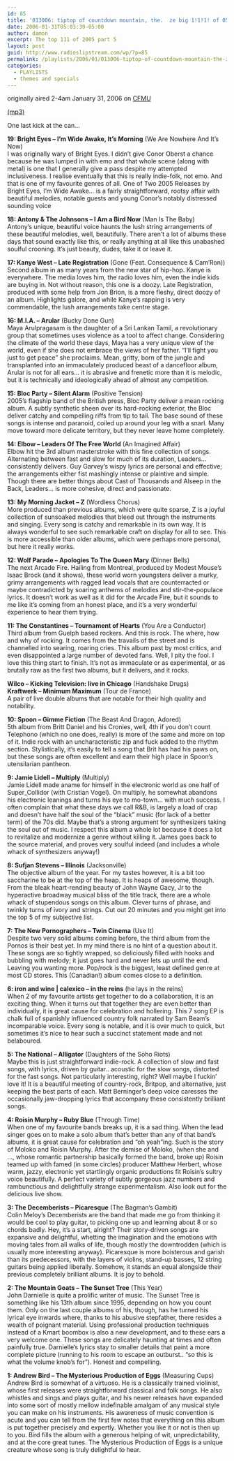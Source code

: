```yaml
---
id: 85
title: '013006: tiptop of countdown mountain, the.  ze big 1!1!1! of 05 part 5.'
date: 2006-01-31T05:03:39-05:00
author: damon
excerpt: The top 111 of 2005 part 5
layout: post
guid: http://www.radioslipstream.com/wp/?p=85
permalink: /playlists/2006/01/013006-tiptop-of-countdown-mountain-the-ze-big-111-of-05-part-5/
categories:
  - PLAYLISTS
  - themes and specials
---
```

originally aired 2-4am January 31, 2006 on [CFMU](http://cfmu.mcmaster.ca)

[(mp3)](/radio/slipstream012306.mp3)

One last kick at the can…

**19: Bright Eyes – I’m Wide Awake, It’s Morning** (We Are Nowhere And It’s Now)  
I was originally wary of Bright Eyes. I didn’t give Conor Oberst a chance because he was lumped in with emo and that whole scene (along with metal) is one that I generally give a pass despite my attempted inclusiveness. I realise eventually that this is really indie-folk, not emo. And that is one of my favourite genres of all. One of Two 2005 Releases by Bright Eyes, I’m Wide Awake… is a fairly straightforward, rootsy affair with beautiful melodies, notable guests and young Conor’s notably distressed sounding voice

**18: Antony & The Johnsons – I Am a Bird Now** (Man Is The Baby)  
Antony’s unique, beautiful voice haunts the lush string arrangements of these beautiful melodies, well, beautifully. There aren’t a lot of albums these days that sound exactly like this, or really anything at all like this unabashed soulful crooning. It’s just beauty, dudes, take it or leave it.

**17: Kanye West – Late Registration** (Gone (Feat. Consequence & Cam’Ron))  
Second album in as many years from the new star of hip-hop. Kanye is everywhere. The media loves him, the radio loves him, even the indie kids are buying in. Not without reason, this one is a doozy. Late Registration, produced with some help from Jon Brion, is a more fleshy, direct doozy of an album. Highlights galore, and while Kanye’s rapping is very commendable, the lush arrangements take centre stage.

**16: M.I.A. – Arular** (Bucky Done Gun)  
Maya Arulpragasam is the daughter of a Sri Lankan Tamil, a revolutionary group that sometimes uses violence as a tool to affect change. Considering the climate of the world these days, Maya has a very unique view of the world, even if she does not embrace the views of her father. “I’ll fight you just to get peace” she proclaims. Mean, gritty, born of the jungle and transplanted into an immaculately produced beast of a dancefloor album, Arular is not for all ears… it is abrasive and frenetic more than it is melodic, but it is technically and ideologically ahead of almost any competition.

**15: Bloc Party – Silent Alarm** (Positive Tension)  
2005’s flagship band of the British press, Bloc Party deliver a mean rocking album. A subtly synthetic sheen over its hard-rocking exterior, the Bloc deliver catchy and compelling riffs from tip to tail. The base sound of these songs is intense and paranoid, coiled up around your leg with a snarl. Many move toward more delicate territory, but they never leave home completely.

**14: Elbow – Leaders Of The Free World** (An Imagined Affair)  
Elbow hit the 3rd album masterstroke with this fine collection of songs. Alternating between fast and slow for much of its duration, Leaders… consistently delivers. Guy Garvey’s wispy lyrics are personal and effective; the arrangements either fist mashingly intense or plaintive and simple. Though there are better things about Cast of Thousands and Alseep in the Back, Leaders… is more cohesive, direct and passionate.

**13: My Morning Jacket – Z** (Wordless Chorus)  
More produced than previous albums, which were quite sparse, Z is a joyful collection of sunsoaked melodies that bleed out through the instruments and singing. Every song is catchy and remarkable in its own way. It is always wonderful to see such remarkable craft on display for all to see. This is more accessible than older albums, which were perhaps more personal, but here it really works.

**12: Wolf Parade – Apologies To The Queen Mary** (Dinner Bells)  
The next Arcade Fire. Hailing from Montreal, produced by Modest Mouse’s Isaac Brock (and it shows), these world worn youngsters deliver a murky, grimy arrangements with ragged lead vocals that are counterracted or maybe contradicted by soaring anthems of melodies and stir-the-populace lyrics. It doesn’t work as well as it did for the Arcade Fire, but it sounds to me like it’s coming from an honest place, and it’s a very wonderful experience to hear them trying.

**11: The Constantines – Tournament of Hearts** (You Are a Conductor)  
Third album from Guelph based rockers. And this is rock. The where, how and why of rocking. It comes from the travails of the street and is channelled into searing, roaring cries. This album past by most critics, and even disappointed a large number of devoted fans. Well, I pity the fool. I love this thing start to finish. It’s not as immaculate or as experimental, or as brutally raw as the first two albums, but it delivers, and it rocks.

**Wilco – Kicking Television: live in Chicago** (Handshake Drugs)  
**Kraftwerk – Minimum Maximum** (Tour de France)  
A pair of live double albums that are notable for their high quality and notability.

**10: Spoon – Gimme Fiction** (The Beast And Dragon, Adored)  
5th album from Britt Daniel and his Cronies, well, 4th if you don’t count Telephono (which no one does, really) is more of the same and more on top of it. Indie rock with an uncharacteristic zip and fuck added to the rhythm section. Stylistically, it’s easily to tell a song that Brit has had his paws on, but these songs are often excellent and earn their high place in Spoon’s utensilarian pantheon.

**9: Jamie Lidell – Multiply** (Multiply)  
Jamie Lidell made aname for himself in the electronic world as one half of Super_Collidor (with Cristian Vogel). On multiply, he somewhat abandons his electronic leanings and turns his eye to mo-town… with much success. I often complain that what these days we call R&B, is largely a load of crap and doesn’t have half the soul of the “black” music (for lack of a better term) of the 70s did. Maybe that’s a strong argument for synthesizers taking the soul out of music. I respect this album a whole lot because it does a lot to revitalize and modernize a genre without killing it. James goes back to the source material, and proves very soulful indeed (and includes a whole whack of synthesizers anyway!)

**8: Sufjan Stevens – Illinois** (Jacksonville)  
The objective album of the year. For my tastes however, it is a bit too saccharine to be at the top of the heap. It is heaps of awesome, though. From the bleak heart-rending beauty of John Wayne Gacy, Jr to the hyperactive broadway musical bliss of the title track, there are a whole whack of stupendous songs on this album. Clever turns of phrase, and twinkly turns of ivory and strings. Cut out 20 minutes and you might get into the top 5 of my subjective list.

**7: The New Pornographers – Twin Cinema** (Use It)  
Despite two very solid albums coming before, the third album from the Pornos is their best yet. In my mind there is no hint of a question about it. These songs are so tightly wrapped, so deliciously filled with hooks and bubbling with melody; it just goes hard and never lets up until the end. Leaving you wanting more. Pop/rock is the biggest, least defined genre at most CD stores. This (Canadian!) album comes close to a definition.

**6: iron and wine | calexico – in the reins** (he lays in the reins)  
When 2 of my favourite artists get together to do a collaboration, it is an exciting thing. When it turns out that together they are even better than individually, it is great cause for celebration and hollering. This 7 song EP is chalk full of spanishly influenced country folk narrated by Sam Beam’s incomparable voice. Every song is notable, and it is over much to quick, but sometimes it’s nice to hear such a succinct statement made and not belaboured.

**5: The National – Alligator** (Daughters of the Soho Riots)  
Maybe this is just straightforward indie-rock. A collection of slow and fast songs, with lyrics, driven by guitar.. acoustic for the slow songs, distorted for the fast songs. Not particularly interesting, right? Well maybe I fuckin’ love it! It is a beautiful meeting of country-rock, Britpop, and alternative, just keeping the best parts of each. Matt Berninger’s deep voice caresses the occasionally jaw-dropping lyrics that accompany these consistently brilliant songs.

**4: Roisin Murphy – Ruby Blue** (Through Time)  
When one of my favourite bands breaks up, it is a sad thing. When the lead singer goes on to make a solo album that’s better than any of that band’s albums, it is great cause for celebration and “oh yeah”ing. Such is the story of Moloko and Roisin Murphy. After the demise of Moloko, (when she and …, whose romantic partnership basically formed the band, broke up) Roisin teamed up with famed (in some circles) producer Matthew Herbert, whose warm, jazzy, electronic yet startlingly organic productions fit Roisin’s sultry voice beautifully. A perfect variety of subtly gorgeous jazz numbers and rambunctious and delightfully strange experimentalism. Also look out for the delicious live show.

**3: The Decemberists – Picaresque** (The Bagman’s Gambit)  
Colin Meloy’s Decemberists are the band that made me go from thinking it would be cool to play guitar, to picking one up and learning about 8 or so chords badly. Hey, it’s a start, alright? Their story-driven songs are expansive and delightful, whetting the imagination and the emotions with moving tales from all walks of life, though mostly the downtrodden (which is usually more interesting anyway). Picaresque is more boisterous and garish than its predecessors, with the layers of violins, stand-up basses, 12 string guitars being applied liberally. Somehow, it stands an equal alongside their previous completely brilliant albums. It is joy to behold.

**2: The Mountain Goats – The Sunset Tree** (This Year)  
John Darnielle is quite a prolific writer of music. The Sunset Tree is something like his 13th album since 1995, depending on how you count them. Only on the last couple albums of his, though, has he turned his lyrical eye inwards where, thanks to his abusive stepfather, there resides a wealth of poignant material. Using professional production techniques instead of a Kmart boombox is also a new development, and to these ears a very welcome one. These songs are delicately haunting at times and often painfully true. Darnielle’s lyrics stay to smaller details that paint a more complete picture (running to his room to escape an outburst.. “so this is what the volume knob’s for”). Honest and compelling.

**1: Andrew Bird – The Mysterious Production of Eggs** (Measuring Cups)  
Andrew Bird is somewhat of a virtuoso. He is a classically trained violinist, whose first releases were straightforward classical and folk songs. He also whistles and sings and plays guitar, and his newer releases have expanded into some sort of mostly mellow indefinable amalgam of any musical style you can make on his instruments. His awareness of music convention is acute and you can tell from the first few notes that everything on this album is put together precisely and expertly. Whether you like it or not is then up to you. Bird fills the album with a generous helping of wit, unpredictability, and at the core great tunes. The Mysterious Production of Eggs is a unique creature whose song is truly delightful to hear.